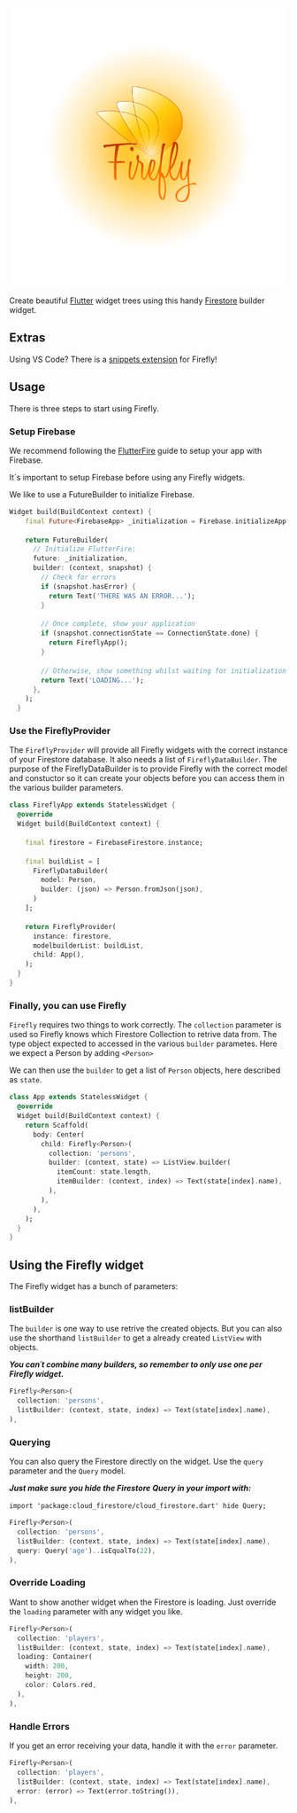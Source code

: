 <p align="center">
<img src="https://raw.githubusercontent.com/isotopsweden/Firefly/master/assets/firefly_logo.png" alt="Firefly Package Logo" />
</p

---

Create beautiful [Flutter](https://flutter.dev) widget trees using this handy [Firestore](https://firebase.google.com/products/firestore) builder widget. 

## Extras
Using VS Code? There is a [snippets extension](https://marketplace.visualstudio.com/items?itemName=crljvr.firefly-snippets/ "Firefly snippets extension") for Firefly!

## Usage

There is three steps to start using Firefly.

### Setup Firebase

We recommend following the [FlutterFire](https://firebase.flutter.dev/docs/overview) guide to setup your app with Firebase.

It´s important to setup Firebase before using any Firefly widgets.

We like to use a FutureBuilder to initialize Firebase.


```dart
Widget build(BuildContext context) {
    final Future<FirebaseApp> _initialization = Firebase.initializeApp();

    return FutureBuilder(
      // Initialize FlutterFire:
      future: _initialization,
      builder: (context, snapshot) {
        // Check for errors
        if (snapshot.hasError) {
          return Text('THERE WAS AN ERROR...');
        }

        // Once complete, show your application
        if (snapshot.connectionState == ConnectionState.done) {
          return FireflyApp();
        }

        // Otherwise, show something whilst waiting for initialization to complete
        return Text('LOADING...');
      },
    );
  }
```

### Use the FireflyProvider

The `FireflyProvider` will provide all Firefly widgets with the correct instance of your Firestore database. It also needs a list of `FireflyDataBuilder`. The purpose of the FireflyDataBuilder is to provide Firefly with the correct model and constuctor so it can create your objects before you can access them in the various builder parameters.


```dart
class FireflyApp extends StatelessWidget {
  @override
  Widget build(BuildContext context) {
  
    final firestore = FirebaseFirestore.instance;
    
    final buildList = [
      FireflyDataBuilder(
        model: Person,
        builder: (json) => Person.fromJson(json),
      )
    ];
    
    return FireflyProvider(
      instance: firestore,
      modelbuilderList: buildList,
      child: App(),
    );
  }
}
```

### Finally, you can use Firefly

`Firefly` requires two things to work correctly.
The `collection` parameter is used so Firefly knows which Firestore Collection to retrive data from. 
The type object expected to accessed in the various `builder` parametes. Here we expect a Person by adding `<Person>`

We can then use the `builder` to get a list of `Person` objects, here described as `state`.


```dart
class App extends StatelessWidget {
  @override
  Widget build(BuildContext context) {
    return Scaffold(
      body: Center(
        child: Firefly<Person>(
          collection: 'persons',
          builder: (context, state) => ListView.builder(
            itemCount: state.length,
            itemBuilder: (context, index) => Text(state[index].name),
          ),
        ),
      ),
    );
  }
}
```

## Using the Firefly widget

The Firefly widget has a bunch of parameters:

### listBuilder

The `builder` is one way to use retrive the created objects. But you can also use the shorthand `listBuilder` to get a already created `ListView` with objects.

___You can´t combine many builders, so remember to only use one per Firefly widget.___


```dart
Firefly<Person>(
  collection: 'persons',
  listBuilder: (context, state, index) => Text(state[index].name),
),
```

### Querying

You can also query the Firestore directly on the widget. Use the `query` parameter and the `Query` model.

___Just make sure you hide the Firestore Query in your import with:___

`import 'package:cloud_firestore/cloud_firestore.dart' hide Query;`


```dart
Firefly<Person>(
  collection: 'persons',
  listBuilder: (context, state, index) => Text(state[index].name),
  query: Query('age')..isEqualTo(22),
),
```

### Override Loading

Want to show another widget when the Firestore is loading. Just override the `loading` parameter with any widget you like.


```dart
Firefly<Person>(
  collection: 'players',
  listBuilder: (context, state, index) => Text(state[index].name),
  loading: Container(
    width: 200,
    height: 200,
    color: Colors.red,
  ),
),
```

### Handle Errors

If you get an error receiving your data, handle it with the `error` parameter.


```dart
Firefly<Person>(
  collection: 'players',
  listBuilder: (context, state, index) => Text(state[index].name),
  error: (error) => Text(error.toString()),
),
```
